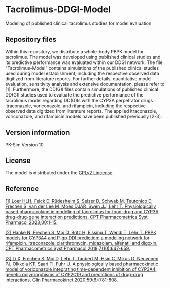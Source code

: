 # Tacrolimus-DDGI-Model
Modeling of published clinical tacrolimus studies for model evaluation

## Repository files
Within this repository, we distribute a whole-body PBPK model for tacrolimus. The model was developed using published clinical studies and its predictive performance was evaluated within our DDGI network. The file "Tacrolimus-Model" contains simulations of the published clinical studies used during model establishment, including the respective observed data digitized from literature reports. For further details, quantitative model evaluation, sensitivity analysis and extensive documentation, please refer to [1]. Furthermore, the DD(G)I files contain simulations of published clinical DD(G)I studies used to evaluate the predictive performance of the tacrolimus model regarding DD(G)Is with the CYP3A perpetrator drugs itraconazole, voriconazole, and rifampicin, including the respective observed data digitized from literature reports. The applied itraconazole, voriconazole, and rifampicin models have been published previously [2-3].

## Version information

PK-Sim Version 10.

## License 
The model is distributed under the [GPLv2 Lincense](https://github.com/Open-Systems-Pharmacology/Suite/blob/develop/LICENSE).

## Reference
[[1] Loer HLH, Feick D, Rüdesheim S, Selzer D, Schwab M, Teutonico D, Frechen S, van der Lee M, Moes DJAR, Swen JJ, Lehr T. Physiologically based pharmacokinetic modeling of tacrolimus for food-drug and CYP3A drug-drug-gene interaction predictions. CPT Pharmacometrics Syst Pharmacol 2023;00:1-15.](https://ascpt.onlinelibrary.wiley.com/doi/full/10.1002/psp4.12946)

[[2] Hanke N, Frechen S, Moj D, Britz H, Eissing T, Wendl T, Lehr T. PBPK models for CYP3A4 and P-gp DDI prediction: a modeling network for rifampicin, itraconazole, clarithromycin, midazolam, alfenatil and digoxin. CPT Pharmacometrics Syst Pharmacol 2018;7(10):647-659.](https://ascpt.onlinelibrary.wiley.com/doi/full/10.1002/psp4.12343)

[[3] Li X, Frechen S, Moj D, Lehr T, Taubert M, Hsin C, Mikus G, Neuvonen PJ, Olkkola KT, Saari TI, Fuhr U. A physiologically based pharmacokinetic model of voriconazole integrating time-dependent inhibition of CYP3A4, genetic polymorphisms of CYP2C19 and predictions of drug-drug interactions. Clin Pharmacokinet 2020;59(6):781-808.](https://pubmed.ncbi.nlm.nih.gov/31853755/)
